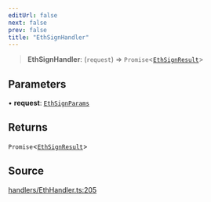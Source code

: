 ```yaml
---
editUrl: false
next: false
prev: false
title: "EthSignHandler"
---
```


> **EthSignHandler**: (`request`) => `Promise`\<[`EthSignResult`](/reference/tevm/actions-types/type-aliases/ethsignresult/)\>

## Parameters

• **request**: [`EthSignParams`](/reference/tevm/actions-types/type-aliases/ethsignparams/)

## Returns

`Promise`\<[`EthSignResult`](/reference/tevm/actions-types/type-aliases/ethsignresult/)\>

## Source

[handlers/EthHandler.ts:205](https://github.com/evmts/tevm-monorepo/blob/main/packages/actions-types/src/handlers/EthHandler.ts#L205)
